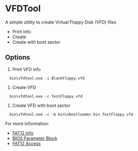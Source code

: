 VFDTool
===

A simple utility to create Virtual Floppy Disk (VFD) files
* Print info
* Create
* Create with boot sector

Options
---
1. Print VFD info
```
  bin\vfdtool.exe -i BlankFloppy.vfd
```
1. Create VFD
```
  bin\vfdtool.exe -c TestFloppy.vfd
```
1. Create VFD with boot sector
```
  bin\vfdtool.exe -c -b bin\nbootloader.bin TestFloppy.vfd
```

For more information:
* [FAT12 Info](https://wiki.osdev.org/FAT)
* [BIOS Parameter Block](http://brokenthorn.com/Resources/OSDev4.html)
* [FAT12 Access](http://brokenthorn.com/Resources/OSDev6.html)